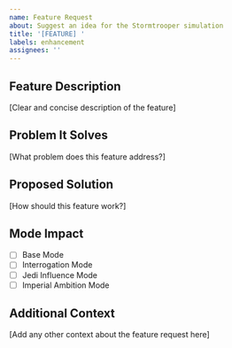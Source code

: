 ```yaml
---
name: Feature Request
about: Suggest an idea for the Stormtrooper simulation
title: '[FEATURE] '
labels: enhancement
assignees: ''
---
```


## Feature Description

[Clear and concise description of the feature]

## Problem It Solves

[What problem does this feature address?]

## Proposed Solution

[How should this feature work?]

## Mode Impact

- [ ] Base Mode
- [ ] Interrogation Mode
- [ ] Jedi Influence Mode
- [ ] Imperial Ambition Mode

## Additional Context

[Add any other context about the feature request here]
